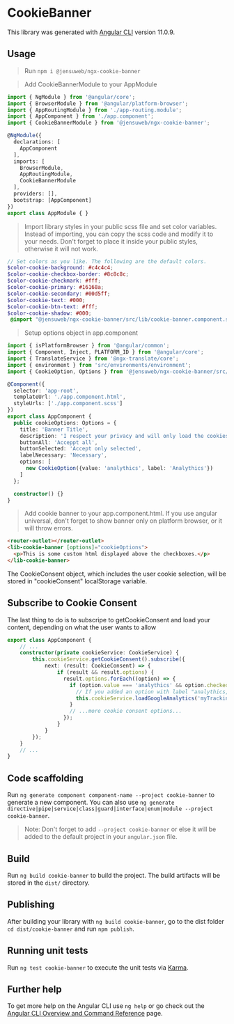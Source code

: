 # CookieBanner

This library was generated with [Angular CLI](https://github.com/angular/angular-cli) version 11.0.9.

## Usage
> Run `npm i @jensuweb/ngx-cookie-banner`

> Add CookieBannerModule to your AppModule
``` ts
import { NgModule } from '@angular/core';
import { BrowserModule } from '@angular/platform-browser';
import { AppRoutingModule } from './app-routing.module';
import { AppComponent } from './app.component';
import { CookieBannerModule } from '@jensuweb/ngx-cookie-banner';

@NgModule({
  declarations: [
    AppComponent
  ],
  imports: [
    BrowserModule,
    AppRoutingModule,
    CookieBannerModule
  ],
  providers: [],
  bootstrap: [AppComponent]
})
export class AppModule { }
```
> Import library styles in your public scss file and set color variables.
> Instead of importing, you can copy the scss code and modify it to your needs. Don't forget to place it inside your public styles, otherwise it will not work.
``` scss
// Set colors as you like. The following are the default colors.
$color-cookie-background: #c4c4c4;
$color-cookie-checkbox-border: #8c8c8c;
$color-cookie-checkmark: #fff;
$color-cookie-primary: #16168a;
$color-cookie-secondary: #00d5ff;
$color-cookie-text: #000;
$color-cookie-btn-text: #fff;
$color-cookie-shadow: #000;
 @import "@jensuweb/ngx-cookie-banner/src/lib/cookie-banner.component.scss";
```
> Setup options object in app.component
``` ts
import { isPlatformBrowser } from '@angular/common';
import { Component, Inject, PLATFORM_ID } from '@angular/core';
import { TranslateService } from '@ngx-translate/core';
import { environment } from 'src/environments/environment';
import { CookieOption, Options } from '@jensuweb/ngx-cookie-banner/src/public-api';

@Component({
  selector: 'app-root',
  templateUrl: './app.component.html',
  styleUrls: ['./app.component.scss']
})
export class AppComponent {
  public cookieOptions: Options = {
    title: 'Banner Title',
    description: 'I respect your privacy and will only load the cookies, you want',
    buttonAll: 'Acceppt all',
    buttonSelected: 'Accept only selected',
    labelNecessary: 'Necessary',
    options: [
      new CookieOption({value: 'analythics', label: 'Analythics'})
    ]
  };

  constructor() {}
}
```
> Add cookie banner to your app.component.html. If you use angular universal, don't forget to show banner only on platform browser, or it will throw errors.
``` html
<router-outlet></router-outlet>
<lib-cookie-banner [options]="cookieOptions">
  <p>This is some custom html displayed above the checkboxes.</p>
</lib-cookie-banner>
```
The CookieConsent object, which includes the user cookie selection, will be stored in "cookieConsent" localStorage variable.

## Subscribe to Cookie Consent
The last thing to do is to subscripe to getCookieConsent and load your content,
depending on what the user wants to allow
``` ts
export class AppComponent {
    // ...
    constructor(private cookieService: CookieService) {
        this.cookieService.getCookieConsent().subscribe({
            next: (result: CookieConsent) => {
                if (result && result.options) {
                  result.options.forEach((option) => {
                    if (option.value === 'analythics' && option.checked) {
                      // If you added an option with label "analythics, this is handled automatically
                      this.cookieService.loadGoogleAnalytics('myTrackingId');
                    }
                    // ...more cookie consent options...
                  });
                }
            }
        });
    }
    // ...
}
```

## Code scaffolding

Run `ng generate component component-name --project cookie-banner` to generate a new component. You can also use `ng generate directive|pipe|service|class|guard|interface|enum|module --project cookie-banner`.
> Note: Don't forget to add `--project cookie-banner` or else it will be added to the default project in your `angular.json` file. 

## Build

Run `ng build cookie-banner` to build the project. The build artifacts will be stored in the `dist/` directory.

## Publishing

After building your library with `ng build cookie-banner`, go to the dist folder `cd dist/cookie-banner` and run `npm publish`.

## Running unit tests

Run `ng test cookie-banner` to execute the unit tests via [Karma](https://karma-runner.github.io).

## Further help

To get more help on the Angular CLI use `ng help` or go check out the [Angular CLI Overview and Command Reference](https://angular.io/cli) page.
